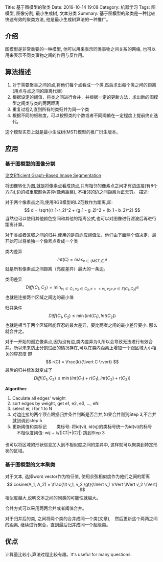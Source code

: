 Title: 基于图模型的聚类
Date: 2016-10-14 19:08
Category: 机器学习
Tags: 图模型, 图像分割, 最小生成树, 文本分类
Summary: 基于图模型的聚类是一种比较快速有效的聚类方法, 他是最小生成树算法的一种推广。


## 介绍

图模型是非常重要的一种模型, 他可以用来表示同类事物之间关系的网络, 也可以用来表示不同类事物之间的作用与反作用。

## 算法描述

1. 对于需要聚类之间的点,将他们每个点看成一个类,然后求出每个类之间的距离(用点与点之间的距离代替)
2. 根据设定的阈值，将类之间进行合并，并根据一定的更新方法，求出新的图模型之间类与类的两两距离
3. 重复过程2,直到所有的类归并为同一个类
4. 根据不同的细粒度，可以按照类的个数或者不同阈值在一定程度上提前终止迭代。

这个模型实质上就是最小生成树(MST)模型的推广衍生版本。

## 应用

### 基于图模型的图像分割

[论文Efficient Graph-Based Image Segmentation](http://www.lcg.ufrj.br/~marroquim/courses/cos756/trabalhos/2011/alejandra-klachquin/alejandra-klachquin-slides.pdf)

将图像转化为图,就是将像素点看成顶点,只有相邻的像素点之间才有边连接(有8个方向),边的权重取颜色差异(像素距离), 不相邻的边之间距离为正无穷。
描述:

对于两个像素点之间,使用RGB模型的L2范数作为距离,即:
$$
d = \sqrt{(r_1-r_2)^2 + (g_1 - g_2)^2 + (b_1 - b_2)^2}
$$
当然也可以使用其他颜色空间和其他的距离公式,也可以对图像进行滤波后再进行距离计算。

对于类或者区域之间的归并,使用的是自适应阈值法，他们由下面两个值决定，最开始可以将单独一个像素点看成一个类

类内差异
$$
Int(C) = \max_{e \in (MST,E)}{e}
$$
就是所有像素点之间距离（亮度差异）最大的一条边。

类间差异
$$
Diff(C_1, C_2) = \min_{v_1 \in C_1, v_2 \in C_2, e =\lt v_1, v_2 \gt,e \in E(C_1, C_2) }{e}
$$
也就是连接两个区域之间边的最小值

归并条件
$$
Diff(C_1, C_2) \le \min{(Int(C_1), Int(C_2))}
$$
也就是相当于两个区域所能容忍的最大差异，要比两者之间的最小差异要小. 那么就合并之。

对于一开始的孤立像素点,因为没有边,类内差异为0,所以会导致无法进行有效合并。所以未来防止分割过细的情况存在,可以在类内距离上增加一个跟区域大小相关的容忍度
即
$$
r(C) = \frac{k}{\lvert C \rvert}
$$
最后的归并标准就变成了
$$
Diff(C_1, C_2) \le \min{(Int(C_1) + r(C_1), Int(C_2) + r(C_2))}
$$


**Algorithm**:
1. Caculate all edges' weight
2. sort edges by weight, get e1, e2, e3, ..., eN
3. select ei, i for 1 to N
4. 对边连接的两个顶点跟据归并条件判断是否合并,如果合并则到Step 3,不合并就到调到step 5
5. 更新阈值和类标记
　　类标号: 将id(vi), id(vj)的类标号统一为id(vi)的标号
  　不相似度阈值: wij + k/(|C1|+|C2|)
   跳到Step 3

####

也可以将区域的形状信息加入到不相似度之间的差异中, 这样就可以聚类到特定形状的区域。

### 基于图模型的文本聚类

对于文本, 选择word vector作为特征值, 使用余弦相似度作为他们之间的距离
$$
cosine(A_1, A_2) = \frac{\lt v_1, v_2 \gt}{\lVert v_1 \rVert \lVert v_2 \rVert}
$$
相似度越大,说明文本之间的同类的可能性就越大。

合并方式可以采用两两合并或者阈值合并。

对于归并后的类, 之间将两个类的合并成同一个类(文章),　然后更新这个两两之间的距离, 继续进行聚合，直到最后归并成同一个超级类。

## 优点

计算量比较小,算法过程比较有趣。It's useful for many questions.
